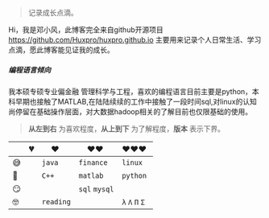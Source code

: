 > 记录成长点滴。

Hi，我是邓小风，此博客完全来自github开源项目 https://github.com/Huxpro/huxpro.github.io 主要用来记录个人日常生活、学习点滴，愿此博客能见证我的成长。



##### 编程语言倾向

我本硕专硕专业偏金融 管理科学与工程，喜欢的编程语言目前主要是python，本科早期也接触了MATLAB,在陆陆续续的工作中接触了一段时间sql,对linux的认知        尚停留在基础操作层面，对大数据hadoop相关的了解目前也仅限基础的使用。

> __从左到右__ 为喜欢程度，__从上到下__ 为了解程度，__版本__ 表示下界。

|     | 💔️           | ❤️ ️                 | ❤️❤️ ️                     | ❤️❤️❤️ ️               |
| --- | ------------- | -------------------- | -------------------------- | ---------------------- |
| 😅  | ` ` | `java`  | `finance`      | `linux` |
| 🧐  |               | `C++` | `matlab`         | `python`         |
| 😏  | ` `       |      | `sql` `mysql`  |                   |
| 🤓  |               | `reading`         | ` `              | `λ` `Λ` `Π` `Σ`        |



